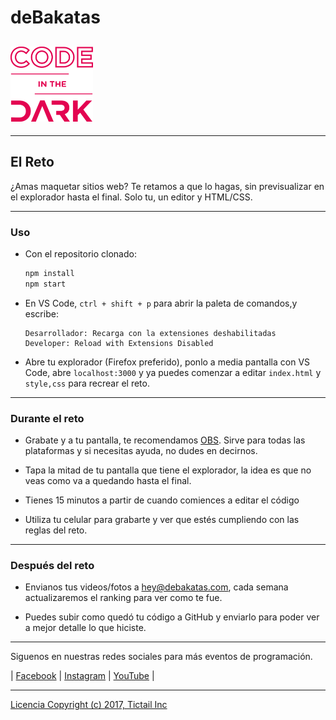 # deBakatas

## ![Pantallazo de emojit.fun](/assets/code-in-the-dark-pink.png)

---

## El Reto

¿Amas maquetar sitios web? Te retamos a que lo hagas, sin previsualizar en el explorador hasta el final. Solo tu, un editor y HTML/CSS.

---

### Uso

-   Con el repositorio clonado:

    ```bash
    npm install
    npm start
    ```

-   En VS Code, `ctrl + shift + p` para abrir la paleta de comandos,y escribe:

    ```
    Desarrollador: Recarga con la extensiones deshabilitadas
    Developer: Reload with Extensions Disabled
    ```

-   Abre tu explorador (Firefox preferido), ponlo a media pantalla con VS Code, abre `localhost:3000` y ya puedes comenzar a editar `index.html` y `style,css` para recrear el reto.

---

### Durante el reto

-   Grabate y a tu pantalla, te recomendamos [OBS](https://obsproject.com/). Sirve para todas las plataformas y si necesitas ayuda, no dudes en decirnos.

-   Tapa la mitad de tu pantalla que tiene el explorador, la idea es que no veas como va a quedando hasta el final.

-   Tienes 15 minutos a partir de cuando comiences a editar el código

-   Utiliza tu celular para grabarte y ver que estés cumpliendo con las reglas del reto.

---

### Después del reto

-   Envianos tus videos/fotos a [hey@debakatas.com](mailto:hey@debakatas.com), cada semana actualizaremos el ranking para ver como te fue.

-   Puedes subir como quedó tu código a GitHub y enviarlo para poder ver a mejor detalle lo que hiciste.

---

Siguenos en nuestras redes sociales para más eventos de programación.

| [Facebook](https://www.facebook.com/debakatas) | [Instagram](https://www.instagram.com/bakatascom/) | [YouTube](https://www.youtube.com/channel/UCe9_3wN0e_b0jRETgpdgq2A) |

---

[Licencia Copyright (c) 2017, Tictail Inc](/LICENSE.md)
